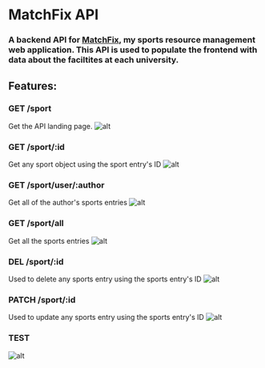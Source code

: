 # MatchFix API
### A backend API for <a href="http://github.com/PranavMurali/MatchFix" target="_blank">MatchFix</a>, my sports resource management web application. This API is used to populate the frontend with data about the faciltites at each university.

## Features:

### GET /sport
Get the API landing page.
![alt](../main/readme/GET_home.png)

### GET /sport/:id
Get any sport object using the sport entry's ID
![alt](../main/readme/GET_specificSport.png)

### GET /sport/user/:author
Get all of the author's sports entries
![alt](../main/readme/GET_authorSports.png)

### GET /sport/all
Get all the sports entries
![alt](../main/readme/GET_allSport.png)

### DEL /sport/:id
Used to delete any sports entry using the sports entry's ID
![alt](../main/readme/DEL_sport.png)

### PATCH /sport/:id
Used to update any sports entry using the sports entry's ID
![alt](../main/readme/PATCH_sport.png)

### TEST
![alt](../main/readme/TEST.png)
